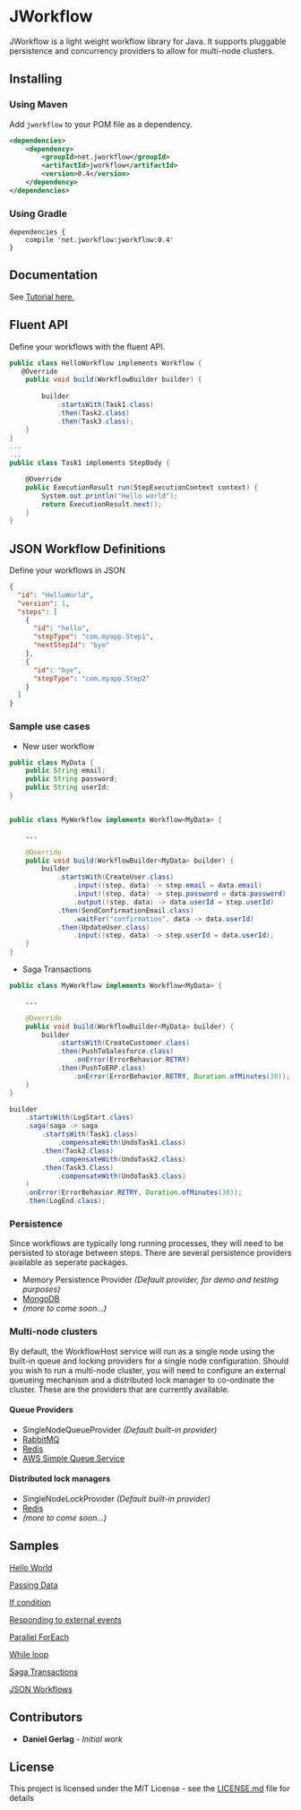 # JWorkflow

JWorkflow is a light weight workflow library for Java.  It supports pluggable persistence and concurrency providers to allow for multi-node clusters.

## Installing

### Using Maven

Add `jworkflow` to your POM file as a dependency.

```xml
<dependencies>
    <dependency>
        <groupId>net.jworkflow</groupId>
        <artifactId>jworkflow</artifactId>
        <version>0.4</version>
    </dependency>
</dependencies>
```

### Using Gradle

```Gradle
dependencies { 
    compile 'net.jworkflow:jworkflow:0.4'
}
```

## Documentation

See [Tutorial here.](https://github.com/danielgerlag/jworkflow/tree/master/docs)

## Fluent API

Define your workflows with the fluent API.

```c#
public class HelloWorkflow implements Workflow {
   @Override
    public void build(WorkflowBuilder builder) {
        
        builder
            .startsWith(Task1.class)
            .then(Task2.class)                
            .then(Task3.class);        
    }    
}
...
...
public class Task1 implements StepBody {

    @Override
    public ExecutionResult run(StepExecutionContext context) {
        System.out.println("Hello world");
        return ExecutionResult.next();
    }    
}
```

## JSON Workflow Definitions

Define your workflows in JSON

```json
{
  "id": "HelloWorld",
  "version": 1,
  "steps": [
    {
      "id": "hello",
      "stepType": "com.myapp.Step1",
      "nextStepId": "bye"
    },        
    {
      "id": "bye",
      "stepType": "com.myapp.Step2"
    }
  ]
}
```

### Sample use cases

* New user workflow
```java
public class MyData {    
    public String email;
    public String password;
    public String userId;
}


public class MyWorkflow implements Workflow<MyData> {

    ...

    @Override
    public void build(WorkflowBuilder<MyData> builder) {
        builder
            .startsWith(CreateUser.class)  
                .input((step, data) -> step.email = data.email)
                .input((step, data) -> step.password = data.password)
                .output((step, data) -> data.userId = step.userId)
            .then(SendConfirmationEmail.class)
                .waitFor("confirmation", data -> data.userId)
            .then(UpdateUser.class)
                .input((step, data) -> step.userId = data.userId);
    }    
}
```

* Saga Transactions

```java
public class MyWorkflow implements Workflow<MyData> {

    ...

    @Override
    public void build(WorkflowBuilder<MyData> builder) {
        builder
            .startsWith(CreateCustomer.class)  
            .then(PushToSalesforce.class)
                .onError(ErrorBehavior.RETRY)
            .then(PushToERP.class)
                .onError(ErrorBehavior.RETRY, Duration.ofMinutes(30));
    }    
}
```

```java
builder
    .startsWith(LogStart.class)  
    .saga(saga -> saga
        .startsWith(Task1.class)
            .compensateWith(UndoTask1.class)
        .then(Task2.Class)
            .compensateWith(UndoTask2.class)
        .then(Task3.Class)
            .compensateWith(UndoTask3.class)
    )
    .onError(ErrorBehavior.RETRY, Duration.ofMinutes(30));
    .then(LogEnd.class);
```


### Persistence

Since workflows are typically long running processes, they will need to be persisted to storage between steps.
There are several persistence providers available as seperate packages.

* Memory Persistence Provider *(Default provider, for demo and testing purposes)*
* [MongoDB](https://github.com/danielgerlag/jworkflow/tree/master/jworkflow.providers.mongodb)
* *(more to come soon...)*

### Multi-node clusters

By default, the WorkflowHost service will run as a single node using the built-in queue and locking providers for a single node configuration.  Should you wish to run a multi-node cluster, you will need to configure an external queueing mechanism and a distributed lock manager to co-ordinate the cluster.  These are the providers that are currently available.

#### Queue Providers

* SingleNodeQueueProvider *(Default built-in provider)*
* [RabbitMQ](https://github.com/danielgerlag/jworkflow/tree/master/jworkflow.providers.rabbitmq)
* [Redis](https://github.com/danielgerlag/jworkflow/tree/master/jworkflow.providers.redis)
* [AWS Simple Queue Service](https://github.com/danielgerlag/jworkflow/tree/master/jworkflow.providers.aws)

#### Distributed lock managers

* SingleNodeLockProvider *(Default built-in provider)*
* [Redis](https://github.com/danielgerlag/jworkflow/tree/master/jworkflow.providers.redis)
* *(more to come soon...)*

## Samples

[Hello World](https://github.com/danielgerlag/jworkflow/tree/master/samples/sample01)

[Passing Data](https://github.com/danielgerlag/jworkflow/tree/master/samples/sample02)

[If condition](https://github.com/danielgerlag/jworkflow/tree/master/samples/sample06)

[Responding to external events](https://github.com/danielgerlag/jworkflow/tree/master/samples/sample03)

[Parallel ForEach](https://github.com/danielgerlag/jworkflow/tree/master/samples/sample04)

[While loop](https://github.com/danielgerlag/jworkflow/tree/master/samples/sample05)

[Saga Transactions](https://github.com/danielgerlag/jworkflow/tree/master/samples/sample07)

[JSON Workflows](https://github.com/danielgerlag/jworkflow/tree/master/samples/sample08)



## Contributors

* **Daniel Gerlag** - *Initial work*

## License

This project is licensed under the MIT License - see the [LICENSE.md](LICENSE.md) file for details

